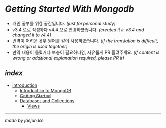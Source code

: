 # _Getting Started With Mongodb_
- 개인 공부를 위한 공간입니다. _(just for personal study)_
- v3.4 으로 작성하다 v4.4 으로 변경하였습니다. _(created it in v3.4 and changed it to v4.4)_
- 번역이 어려운 경우 원어를 같이 사용하였습니다. _(If the translation is difficult, the origin is used together)_
- 만약 내용이 틀렸거나 보충이 필요하다면, 자유롭게 PR 올려주세요. _(If content is wrong or additional explanation required, please PR it)_

## _index_
- [introduction](https://github.com/jx2lee/getting-started-with-mongodb/tree/main/introduction)
  - [Introduction to MongoDB](https://github.com/jx2lee/getting-started-with-mongodb/tree/main/introduction/introduction-to-mongodb.md)
  - [Getting Started](https://github.com/jx2lee/getting-started-with-mongodb/tree/main/introduction/getting-started.md)
  - [Databases and Collections](https://github.com/jx2lee/getting-started-with-mongodb/tree/main/introduction/databases-and-collections.md)
    - [Views](https://github.com/jx2lee/getting-started-with-mongodb/tree/main/introduction/views.md)

---
_made by jaejun.lee_
